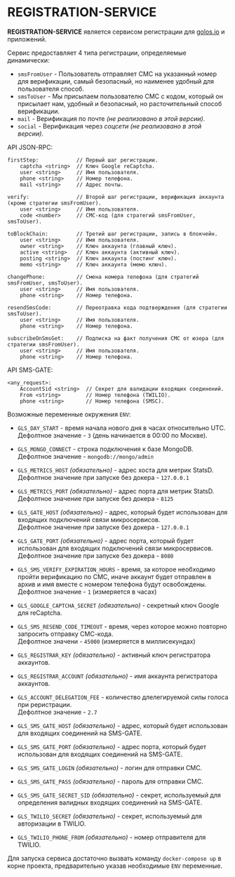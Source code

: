 # REGISTRATION-SERVICE

**REGISTRATION-SERVICE** является сервисом регистрации для [golos.io](https://golos.io) и приложений.

Сервис предоставляет 4 типа регистрации, определяемые динамически:
 
 - `smsFromUser` - Пользователь отправляет СМС на указанный номер для верификации, самый безопасный, но наименее удобный для пользователя способ.
 - `smsToUser` - Мы присылаем пользователю СМС с кодом, который он присылает нам, удобный и безопасный, но расточительный способ верификации.
 - `mail` - Верификация по почте *(не реализовано в этой версии)*.
 - `social` - Верификация через *соцсети (не реализовано в этой версии)*.
 
API JSON-RPC:

 ```
 firstStep:            // Первый шаг регистрации.
     captcha <string>  // Ключ Google reCaptcha.
     user <string>     // Имя пользователя.
     phone <string>    // Номер телефона.
     mail <string>     // Адрес почты.
     
 verify:               // Второй шаг регистрации, верификация аккаунта (кроме стратегии smsFromUser).
     user <string>     // Имя пользователя.
     code <number>     // СМС-код (для стратегий smsFromUser, smsToUser).
     
 toBlockChain:         // Третий шаг регистрации, запись в блокчейн.
     user <string>     // Имя пользователя.
     owner <string>    // Ключ аккаунта (главный ключ).
     active <string>   // Ключ аккаунта (активный ключ).
     posting <string>  // Ключ аккаунта (постинг ключ).
     memo <string>     // Ключ аккаунта (мемо ключ).
     
 changePhone:          // Смена номера телефона (для стратегий smsFromUser, smsToUser).
     user <string>     // Имя пользователя.
     phone <string>    // Номер телефона.
     
 resendSmsCode:        // Переотравка кода подтверждения (для стратегии smsToUser).
     user <string>     // Имя пользователя.
     phone <string>    // Номер телефона.
     
 subscribeOnSmsGet:    // Подписка на факт получения СМС от юзера (для стратегии smsFromUser).
     user <string>     // Имя пользователя.
     phone <string>    // Номер телефона. 
 ```

API SMS-GATE:

 ```
 <any_request>:
     AccountSid <string>  // Секрет для валидации входящих соединений.
     From <string>        // Номер телефона (TWILIO).
     phone <string>       // Номер телефона (SMSC). 
 ```

Возможные переменные окружения `ENV`:

  - `GLS_DAY_START` - время начала нового дня в часах относительно UTC.  
   Дефолтное значение - `3` (день начинается в 00:00 по Москве).
  
  - `GLS_MONGO_CONNECT` - строка подключения к базе MongoDB.  
   Дефолтное значение - `mongodb://mongo/admin`
  
  - `GLS_METRICS_HOST` *(обязательно)* - адрес хоста для метрик StatsD.   
   Дефолтное значение при запуске без докера - `127.0.0.1`
  
  - `GLS_METRICS_PORT` *(обязательно)* - адрес порта для метрик StatsD.  
   Дефолтное значение при запуске без докера - `8125`
  
  - `GLS_GATE_HOST` *(обязательно)* - адрес, который будет использован для входящих подключений связи микросервисов.  
   Дефолтное значение при запуске без докера - `127.0.0.1`
  
  - `GLS_GATE_PORT` *(обязательно)* - адрес порта, который будет использован для входящих подключений связи микросервисов.  
   Дефолтное значение при запуске без докера - `8080`
  
  - `GLS_SMS_VERIFY_EXPIRATION_HOURS` - время, за которое необходимо пройти верификацию по СМС, иначе аккаунт будет отправлен в архив и имя вместе с номером телефона будут освобождены.   
   Дефолтное значение - `1` (измеряется в часах)
  
  - `GLS_GOOGLE_CAPTCHA_SECRET` *(обязательно)* - секретный ключ Google для reCaptcha.
  
  - `GLS_SMS_RESEND_CODE_TIMEOUT` - время, через которое можно повторно запросить отправку СМС-кода.  
   Дефолтное значени - `45000` (измеряется в миллисекундах)
  
  - `GLS_REGISTRAR_KEY` *(обязательно)* - активный ключ регистратора аккаунтов.
  
  - `GLS_REGISTRAR_ACCOUNT` *(обязательно)* - имя аккаунта регистратора аккаунтов.
  
  - `GLS_ACCOUNT_DELEGATION_FEE` - количество длелегируемой силы голоса при реристрации.  
   Дефолтное значение - `2.7`
  
  - `GLS_SMS_GATE_HOST` *(обязательно)* - адрес, который будет использован для входящих соединений на SMS-GATE.
  
  - `GLS_SMS_GATE_PORT` *(обязательно)* - адрес порта, который будет использован для входящих соединений на SMS-GATE.
  
  - `GLS_SMS_GATE_LOGIN` *(обязательно)* - логин для отправки СМС.
  
  - `GLS_SMS_GATE_PASS` *(обязательно)* - пароль для отправки СМС.
                                                                                                                              
  - `GLS_SMS_GATE_SECRET_SID` *(обязательно)* - секрет, используемый для определения валидных входящих соединений на SMS-GATE.
  
  - `GLS_TWILIO_SECRET` *(обязательно)* - секрет, используемый для авторизации в TWILIO.
  
  - `GLS_TWILIO_PHONE_FROM` *(обязательно)* - номер отправителя для TWILIO.
 
Для запуска сервиса достаточно вызвать команду `docker-compose up` в корне проекта, предварительно указав
необходимые `ENV` переменные. 
